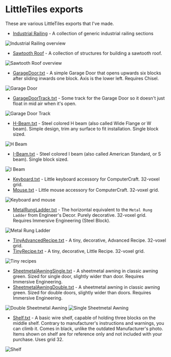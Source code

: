 # LittleTiles exports

These are various LittleTiles exports that I've made.

- [Industrial Railing](./Industrial%20Railing/) - A collection of generic industrial railing sections

![Industrial Railing overview](./Industrial%20Railing/IndustrialRailing-Demo-small.png)

- [Sawtooth Roof](./Sawtooth%20Roof/) - A collection of structures for building a sawtooth roof.

![Sawtooth Roof overview](./Sawtooth%20Roof/SawtoothRoof-1-small.png)

- [GarageDoor.txt](GarageDoor.txt?raw=true) - A simple Garage Door that opens upwards six blocks after sliding inwards one block. Axis is the lower left. Requires Chisel.

![Garage Door](GarageDoor.png)

- [GarageDoorTrack.txt](GarageDoorTrack.txt?raw=true) - Some track for the Garage Door so it doesn't just float in mid air when it's open.

![Garage Door Track](GarageDoorTrack.png)

- [H-Beam.txt](H-Beam.txt?raw=true) - Steel colored H beam (also called Wide Flange or W beam). Simple design, trim any surface to fit installation. Single block sized.

![H Beam](H-Beam.png)

- [I-Beam.txt](I-Beam.txt?raw=true) - Steel colored I beam (also called American Standard, or S beam). Single block sized.

![I Beam](I-Beam.png)

- [Keyboard.txt](Keyboard.txt?raw=true) - Little keyboard accessory for ComputerCraft. 32-voxel grid.
- [Mouse.txt](Mouse.txt?raw=true) - Little mouse accessory for ComputerCraft. 32-voxel grid.

![Keyboard and mouse](KeyboardMouse.png)

- [MetalRungLadder.txt](MetalRungLadder.txt?raw=true) - The horizontal equivalent to the `Metal Rung Ladder` from Engineer's Decor. Purely decorative. 32-voxel grid. Requires Immersive Engineering (Steel Block).

![Metal Rung Ladder](MetalRungLadder.png)

 - [TinyAdvancedRecipe.txt](TinyAdvancedRecipe.txt?raw=true) - A tiny, decorative, Advanced Recipe. 32-voxel grid.
 - [TinyRecipe.txt](TinyRecipe.txt?raw=true) - A tiny, decorative, Little Recipe. 32-voxel grid.

![Tiny recipes](TinyRecipes.png)

 - [SheetmetalAwningSingle.txt](SheetmetalAwningSingle.txt?raw=true) - A sheetmetal awning in classic awning green. Sized for single door, slightly wider than door. Requires Immersive Engineering.
 - [SheetmetalAwningDouble.txt](SheetmetalAwningDouble.txt?raw=true) - A sheetmetal awning in classic awning green. Sized for double doors, slightly wider than doors. Requires Immersive Engineering.

![Double Sheetmetal Awning](SheetmetalAwningDouble.png)
![Single Sheetmetal Awning](SheetmetalAwningSingle.png)

- [Shelf.txt](Shelf.txt?raw=true) - A basic wire shelf, capable of holding three blocks on the middle shelf. Contrary to manufacturer's instructions and warnings, you can climb it. Comes in black, unlike the outdated Manufacturer's photo. Items shown on shelf are for reference only and not included with your purchase. Uses grid 32.

![Shelf](Shelf.png)
